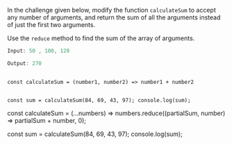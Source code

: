In the challenge given below,
modify the function `calculateSum`
to accept any number of arguments,
and
return the sum of all the arguments
instead of just the first two arguments.

Use the `reduce` method to find
the sum of the array of arguments.

```js
Input: 50 , 100, 120

Output: 270
```
<codeblock type="exercise" language="javascript" testMode="fixedInput">
<code>
const calculateSum = (number1, number2) => number1 + number2

const sum = calculateSum(84, 69, 43, 97);
console.log(sum);
</code>

<solution>
const calculateSum = (...numbers) =>
  numbers.reduce((partialSum, number) => partialSum + number, 0);

const sum = calculateSum(84, 69, 43, 97);
console.log(sum);
</solution>
</codeblock>
